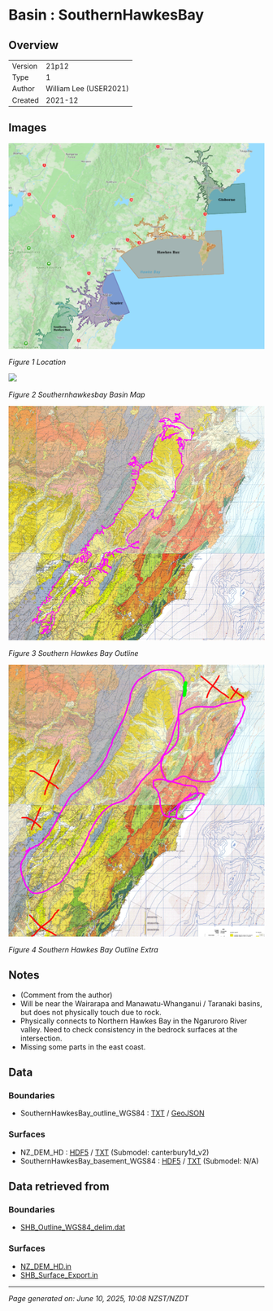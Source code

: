 # Basin : SouthernHawkesBay

## Overview
|         |                     |
|---------|---------------------|
| Version | 21p12           |
| Type    | 1        |
| Author  | William Lee (USER2021)            |
| Created | 2021-12           |


## Images
![](../images/maps/NI_mideast.png)

*Figure 1 Location*

![](../images/regional/SouthernHawkesBay_basin_map.png)

*Figure 2 Southernhawkesbay Basin Map*

![](../images/basins/southern_hawkes_bay_outline.png)

*Figure 3 Southern Hawkes Bay Outline*

![](../images/basins/southern_hawkes_bay_outline_extra.png)

*Figure 4 Southern Hawkes Bay Outline Extra*


## Notes
- (Comment from the author)
- Will be near the Wairarapa and Manawatu-Whanganui / Taranaki basins, but does not physically touch due to rock.
- Physically connects to Northern Hawkes Bay in the Ngaruroro River valley. Need to check consistency in the bedrock surfaces at the intersection.
- Missing some parts in the east coast.

## Data
### Boundaries
- SouthernHawkesBay_outline_WGS84 : [TXT](../../velocity_modelling/data/regional/SouthernHawkesBay/SouthernHawkesBay_outline_WGS84.txt) / [GeoJSON](../../velocity_modelling/data/regional/SouthernHawkesBay/SouthernHawkesBay_outline_WGS84.geojson)

### Surfaces
- NZ_DEM_HD : [HDF5](../../velocity_modelling/data/global/surface/NZ_DEM_HD.h5) / [TXT](../../velocity_modelling/data/global/surface/NZ_DEM_HD.in) (Submodel: canterbury1d_v2)
- SouthernHawkesBay_basement_WGS84 : [HDF5](../../velocity_modelling/data/regional/SouthernHawkesBay/SouthernHawkesBay_basement_WGS84.h5) / [TXT](../../velocity_modelling/data/regional/SouthernHawkesBay/SouthernHawkesBay_basement_WGS84.in) (Submodel: N/A)

## Data retrieved from
### Boundaries
- [SHB_Outline_WGS84_delim.dat](https://github.com/ucgmsim/Velocity-Model/tree/main/Data/Basins/Southern_Hawkes_Bay/v21p12/SHB_Outline_WGS84_delim.dat)

### Surfaces
- [NZ_DEM_HD.in](https://github.com/ucgmsim/Velocity-Model/tree/main/Data/DEM/NZ_DEM_HD.in)
- [SHB_Surface_Export.in](https://github.com/ucgmsim/Velocity-Model/tree/main/Data/Basins/Southern_Hawkes_Bay/v21p12/SHB_Surface_Export.in)

---
*Page generated on: June 10, 2025, 10:08 NZST/NZDT*
